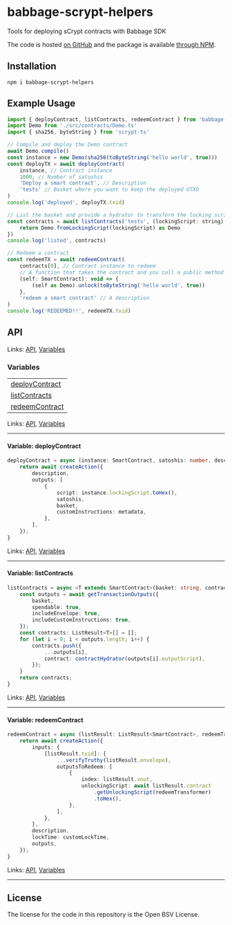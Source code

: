 # babbage-scrypt-helpers

Tools for deploying sCrypt contracts with Babbage SDK

The code is hosted [on GitHub](https://github.com/p2ppsr/babbage-scrypt-helpers) and the package is available [through NPM](https://www.npmjs.com/package/babbage-scrypt-helpers).

## Installation

    npm i babbage-scrypt-helpers

## Example Usage

```js
import { deployContract, listContracts, redeemContract } from 'babbage-scrypt-helpers'
import Demo from './src/contracts/Demo.ts'
import { sha256, byteString } from 'scrypt-ts'

// Compile and deploy the Demo contract
await Demo.compile()
const instance = new Demo(sha256(toByteString('hello world', true)))
const deployTX = await deployContract(
    instance, // Contract instance
    1000, // Number of satoshis
    'Deploy a smart contract', // Description
    'tests' // Basket where you want to keep the deployed UTXO
)
console.log('deployed', deployTX.txid)

// List the basket and provide a hydrator to transform the locking script into a contract
const contracts = await listContracts('tests', (lockingScript: string) => {
    return Demo.fromLockingScript(lockingScript) as Demo
})
console.log('listed', contracts)

// Redeem a contract
const redeemTX = await redeemContract(
    contracts[0], // Contract instance to redeem
    // A function that takes the contract and you call a public method to redeem it
    (self: SmartContract): void => {
        (self as Demo).unlock(toByteString('hello world', true))
    },
    'redeem a smart contract' // A description
)
console.log('REDEEMED!!', redeemTX.txid)
```

## API

<!--#region ts2md-api-merged-here-->

Links: [API](#api), [Variables](#variables)

### Variables

| |
| --- |
| [deployContract](#variable-deploycontract) |
| [listContracts](#variable-listcontracts) |
| [redeemContract](#variable-redeemcontract) |

Links: [API](#api), [Variables](#variables)

---

#### Variable: deployContract

```ts
deployContract = async (instance: SmartContract, satoshis: number, description: string, basket?: string, metadata?: string): Promise<CreateActionResult> => {
    return await createAction({
        description,
        outputs: [
            {
                script: instance.lockingScript.toHex(),
                satoshis,
                basket,
                customInstructions: metadata,
            },
        ],
    });
}
```

Links: [API](#api), [Variables](#variables)

---
#### Variable: listContracts

```ts
listContracts = async <T extends SmartContract>(basket: string, contractHydrator: (lockingScript: string) => T): Promise<ListResult<T>[]> => {
    const outputs = await getTransactionOutputs({
        basket,
        spendable: true,
        includeEnvelope: true,
        includeCustomInstructions: true,
    });
    const contracts: ListResult<T>[] = [];
    for (let i = 0; i < outputs.length; i++) {
        contracts.push({
            ...outputs[i],
            contract: contractHydrator(outputs[i].outputScript),
        });
    }
    return contracts;
}
```

Links: [API](#api), [Variables](#variables)

---
#### Variable: redeemContract

```ts
redeemContract = async (listResult: ListResult<SmartContract>, redeemTransformer: (self: SmartContract) => void, description: string, customLockTime?: number, outputs?: CreateActionOutput[]): Promise<CreateActionResult> => {
    return await createAction({
        inputs: {
            [listResult.txid]: {
                ...verifyTruthy(listResult.envelope),
                outputsToRedeem: [
                    {
                        index: listResult.vout,
                        unlockingScript: await listResult.contract
                            .getUnlockingScript(redeemTransformer)
                            .toHex(),
                    },
                ],
            },
        },
        description,
        lockTime: customLockTime,
        outputs,
    });
}
```

Links: [API](#api), [Variables](#variables)

---

<!--#endregion ts2md-api-merged-here-->

## License

The license for the code in this repository is the Open BSV License.

